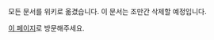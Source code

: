 모든 문서를 위키로 옮겼습니다. 이 문서는 조만간 삭제할 예정입니다.

[이 페이지](https://github.com/taeminhong/sysadmin/wiki/repositories)로 방문해주세요.
